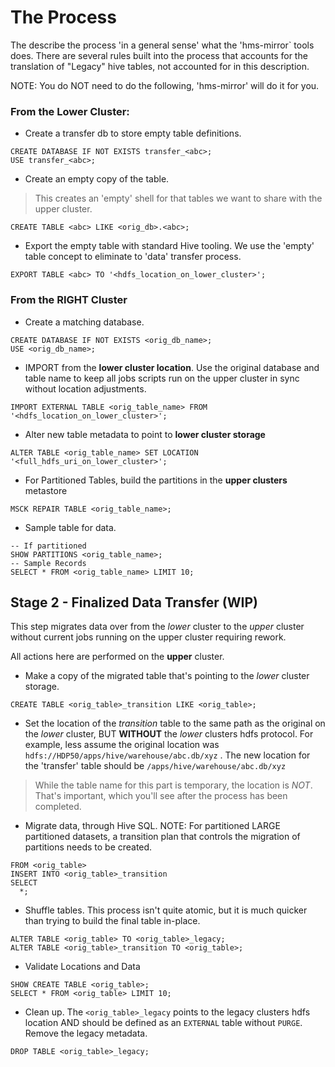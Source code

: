 # The Process

The describe the process 'in a general sense' what the 'hms-mirror` tools does.  There are several rules built into the process that accounts for the translation of "Legacy" hive tables, not accounted for in this description.

NOTE: You do NOT need to do the following, 'hms-mirror' will do it for you.

### From the **Lower** Cluster:
- Create a transfer db to store empty table definitions.

```
CREATE DATABASE IF NOT EXISTS transfer_<abc>;
USE transfer_<abc>;
```

- Create an empty copy of the table.

> This creates an 'empty' shell for that tables we want to share with the upper cluster.

```
CREATE TABLE <abc> LIKE <orig_db>.<abc>;
```

- Export the empty table with standard Hive tooling.   We use the 'empty' table concept to eliminate to 'data' transfer process.

```
EXPORT TABLE <abc> TO '<hdfs_location_on_lower_cluster>';
```


### From the **RIGHT** Cluster
- Create a matching database.

```
CREATE DATABASE IF NOT EXISTS <orig_db_name>;
USE <orig_db_name>;
```

- IMPORT from the **lower cluster location**. Use the original database and table name to keep all jobs scripts run on the upper cluster in sync without location adjustments.

```
IMPORT EXTERNAL TABLE <orig_table_name> FROM '<hdfs_location_on_lower_cluster>';
```

- Alter new table metadata to point to **lower cluster storage**

```
ALTER TABLE <orig_table_name> SET LOCATION '<full_hdfs_uri_on_lower_cluster>';
```

- For Partitioned Tables, build the partitions in the **upper clusters** metastore

```
MSCK REPAIR TABLE <orig_table_name>;
```

- Sample table for data.

```
-- If partitioned
SHOW PARTITIONS <orig_table_name>;
-- Sample Records
SELECT * FROM <orig_table_name> LIMIT 10;
```

## Stage 2 - Finalized Data Transfer (WIP)

This step migrates data over from the _lower_ cluster to the _upper_ cluster without current jobs running on the upper cluster requiring rework.

All actions here are performed on the **upper** cluster.

- Make a copy of the migrated table that's pointing to the _lower_ cluster storage.

```
CREATE TABLE <orig_table>_transition LIKE <orig_table>;
```

- Set the location of the _transition_ table to the same path as the original on the _lower_ cluster, BUT **WITHOUT** the _lower_ clusters hdfs protocol.  For example, less assume the original location was `hdfs://HDP50/apps/hive/warehouse/abc.db/xyz` .  The new location for the 'transfer' table should be `/apps/hive/warehouse/abc.db/xyz`

> While the table name for this part is temporary, the location is _NOT_.  That's important, which you'll see after the process has been completed.

- Migrate data, through Hive SQL.  NOTE: For partitioned LARGE partitioned datasets, a transition plan that controls the migration of partitions needs to be created.

```
FROM <orig_table>
INSERT INTO <orig_table>_transition 
SELECT
  *;
```

- Shuffle tables.  This process isn't quite atomic, but it is much quicker than trying to build the final table in-place.

```
ALTER TABLE <orig_table> TO <orig_table>_legacy;
ALTER TABLE <orig_table>_transition TO <orig_table>;
```

- Validate Locations and Data

```
SHOW CREATE TABLE <orig_table>;
SELECT * FROM <orig_table> LIMIT 10;
```


- Clean up.  The `<orig_table>_legacy` points to the legacy clusters hdfs location AND should be defined as an `EXTERNAL` table without `PURGE`.  Remove the legacy metadata.

```
DROP TABLE <orig_table>_legacy;
```
